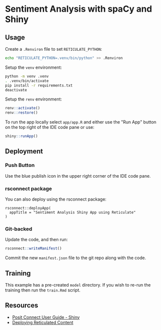 # Sentiment Analysis with spaCy and Shiny

## Usage

Create a `.Renviron` file to set `RETICULATE_PYTHON`:

```bash
echo "RETICULATE_PYTHON=.venv/bin/python" >> .Renviron
```

Setup the `venv` environment:

```bash
python -m venv .venv
. .venv/bin/activate
pip install -r requirements.txt
deactivate
```

Setup the `renv` environment:

```r
renv::activate()
renv::restore()
```

To run the app locally select `app/app.R` and either use the "Run App" button on the top right of the IDE code pane or use:

```r
shiny::runApp()
```

## Deployment

### Push Button

Use the blue publish icon in the upper right corner of the IDE code pane.

### rsconnect package

You can also deploy using the rsconnect package:

```
rsconnect::deployApp(
  appTitle = "Sentiment Analysis Shiny App using Reticulate"
)
```

### Git-backed

Update the code, and then run:

```r
rsconnect::writeManifest()
```

Commit the new `manifest.json` file to the git repo along with the code.

## Training

This example has a pre-created `model` directory. If you wish to re-run the training then run the `train.Rmd` script.

## Resources

- [Posit Connect User Guide - Shiny](https://docs.posit.co/connect/user/shiny/)
- [Deploying Reticulated Content](https://solutions.rstudio.com/r/reticulate/#setting-up-a-reticulated-project)


